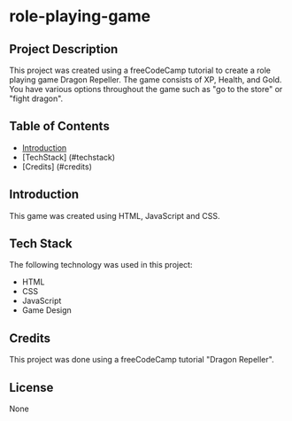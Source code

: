 # role-playing-game

## Project Description

This project was created using a freeCodeCamp tutorial to create a role playing game Dragon Repeller. The game consists of XP, Health, and Gold. You have various options throughout the game such as "go to the store" or "fight dragon".

## Table of Contents

- [Introduction](#introduction)
- [TechStack] (#techstack)
- [Credits] (#credits)

## Introduction

This game was created using HTML, JavaScript and CSS.

## Tech Stack

The following technology was used in this project:

- HTML
- CSS
- JavaScript
- Game Design

## Credits

This project was done using a freeCodeCamp tutorial "Dragon Repeller".

## License

None
